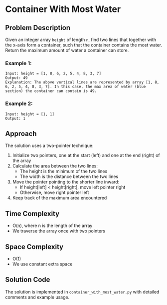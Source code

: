 # Container With Most Water

## Problem Description
Given an integer array `height` of length `n`, find two lines that together with the x-axis form a container, such that the container contains the most water. Return the maximum amount of water a container can store.

### Example 1:
```
Input: height = [1, 8, 6, 2, 5, 4, 8, 3, 7]
Output: 49
Explanation: The above vertical lines are represented by array [1, 8, 6, 2, 5, 4, 8, 3, 7]. In this case, the max area of water (blue section) the container can contain is 49.
```

### Example 2:
```
Input: height = [1, 1]
Output: 1
```

## Approach
The solution uses a two-pointer technique:

1. Initialize two pointers, one at the start (left) and one at the end (right) of the array
2. Calculate the area between the two lines:
   - The height is the minimum of the two lines
   - The width is the distance between the two lines
3. Move the pointer pointing to the shorter line inward:
   - If height[left] < height[right], move left pointer right
   - Otherwise, move right pointer left
4. Keep track of the maximum area encountered

## Time Complexity
- O(n), where n is the length of the array
- We traverse the array once with two pointers

## Space Complexity
- O(1)
- We use constant extra space

## Solution Code
The solution is implemented in `container_with_most_water.py` with detailed comments and example usage. 